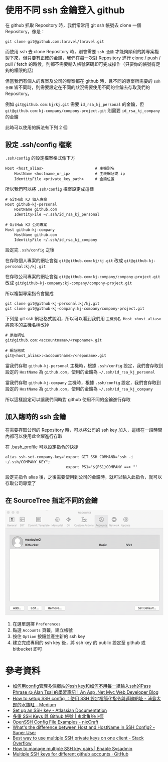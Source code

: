 # 使用不同 ssh 金鑰登入 github

在 github 抓取 Repository 時，我們常常用 git ssh 帳號去 clone 一個 Repository，像是：

```
git clone git@github.com:laravel/laravel.git
```

而使用 ssh 去 clone Repository 時，則會需要 `ssh 金鑰` 才能夠順利的將專案複製下來，但只要有正確的金鑰，我們在每一次對 Repository 進行 clone / push / pull / fetch 的時候，則都不需要輸入帳號密碼即可完成操作（只要你的帳號有足夠的權限的話）

但當我們有個人的專案及公司的專案都在 github 時，且不同的專案所需要的 `ssh 金鑰` 皆不同時，則需要設定在不同的狀況需要使用不同的金鑰去存取我們的 Repository。

例如 `git@github.com:kj/kj.git` 需要 `id_rsa_kj_personal` 的金鑰，但 `git@github.com:kj-company/compony-project.git` 則需要 `id_rsa_kj_company` 的金鑰

此時可以使用的解法有下列 2 個

## 設定 .ssh/config 檔案

`.ssh/config` 的設定檔案格式像下方

```
Host <host_alias>                       # 主機別名
    HostName <hostname_or_ip>           # 主機網址或 ip
    IdentityFile <private_key_path>     # 金鑰位置
```

所以我們可以將 `.ssh/config` 檔案設定成這樣

```ssh
# GitHub KJ 個人專案
Host github-kj-personal
    HostName github.com
    IdentityFile ~/.ssh/id_rsa_kj_personal

# GitHub KJ 公司專案
Host github-kj-company
    HostName github.com
    IdentityFile ~/.ssh/id_rsa_kj_company
```

設定完 `.ssh/config` 之後

在存取個人專案的網址會從 `git@github.com:kj/kj.git` 改成 `git@github-kj-personal:kj/kj.git`

在存取公司專案的網址會從 `git@github.com:kj-company/compony-project.git` 改成 `git@github-kj-company:kj-company/compony-project.git`

所以複製專案指令會變成

```
git clone git@github-kj-personal:kj/kj.git
git clone git@github-kj-company:kj-company/compony-project.git
```


下列是 git ssh 網址格式說明，所以可以看到我們用 `主機別名 Host <host_alias>` 將原本的主機名稱改掉

```ssh
# 原始網址
git@github.com:<accountname>/<reponame>.git

# 網址格式
git@<host_alias>:<accountname>/<reponame>.git
```

當我們存取 `github-kj-personal` 主機時，根據 `.ssh/config` 設定，我們會存取到設定的 `HostName` 為 `github.com`，使用的金鑰為 `~/.ssh/id_rsa_kj_personal`

當我們存取 `github-kj-company` 主機時，根據 `.ssh/config` 設定，我們會存取到設定的 `HostName` 為 `github.com`，使用的金鑰為 `~/.ssh/id_rsa_kj_company`

所以這樣設定可以讓我們同時對 github 使用不同的金鑰進行存取


## 加入臨時的 ssh 金鑰


在需要存取公司的 Repository 時，可以將公司的 ssh key 加入，這樣在一段時間內都可以使用此金耀進行存取

在 .bash_profile 可以設定指令的快捷

```shell
alias ssh-set-company-key='export GIT_SSH_COMMAND="ssh -i ~/.ssh/COMPANY_KEY";
                           export PS1="${PS1}COMPANY ==> "'
```

設定完指令 alias 後，之後需要使用到公司的金鑰時，就可以輸入此指令，就可以存取公司專案了

## 在 SourceTree 指定不同的金鑰


![SourceTree](./images/create_ssh_mac.gif)

1. 在選單選擇 `Preferences`
2. 點選 `Accounts` 頁籤，建立帳號
3. 按住 `Option` 按鈕並產生新的 ssh key
4. 建立完成專用的 ssh key 後，將 ssh key 的 public 設定至 github 或 bitbucket 即可


# 參考資料
* [如何用config管理多個網站的ssh key和如何不用每一組輸入ssh的Pass Phrase @ Alan Tsai 的學習筆記｜An Asp .Net Mvc Web Developer Blog](https://blog.alantsai.net/posts/2016/03/ssh-config-ssh-agent-passphrase-management)
* [How to setup SSH config ：使用 SSH 設定檔簡化指令與連線網址 - 浦島太郎的水族缸 - Medium](https://medium.com/%E6%B5%A6%E5%B3%B6%E5%A4%AA%E9%83%8E%E7%9A%84%E6%B0%B4%E6%97%8F%E7%BC%B8/how-to-setup-ssh-config-%E4%BD%BF%E7%94%A8-ssh-%E8%A8%AD%E5%AE%9A%E6%AA%94-74ad46f99818)
* [Set up an SSH key - Atlassian Documentation](https://confluence.atlassian.com/bitbucket/set-up-an-ssh-key-728138079.html)
* [多重 SSH Keys 與 Github 帳號 | 東北角的小徑](https://kuanyui.github.io/2016/08/01/git-multiple-ssh-key/)
* [OpenSSH Config File Examples - nixCraft](https://www.cyberciti.biz/faq/create-ssh-config-file-on-linux-unix/)
* [What's the difference between Host and HostName in SSH Config? - Super User](https://superuser.com/questions/503687/whats-the-difference-between-host-and-hostname-in-ssh-config/1207305)
* [Best way to use multiple SSH private keys on one client - Stack Overflow](https://stackoverflow.com/questions/2419566/best-way-to-use-multiple-ssh-private-keys-on-one-client)
* [How to manage multiple SSH key pairs | Enable Sysadmin](https://www.redhat.com/sysadmin/manage-multiple-ssh-key-pairs)
* [Multiple SSH keys for different github accounts · GitHub](https://gist.github.com/jexchan/2351996)
